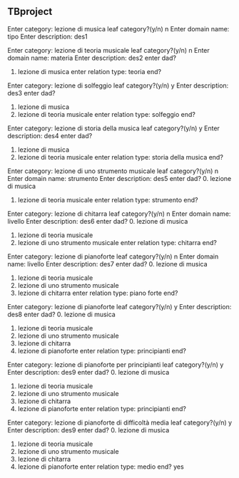 ## TBproject
Enter category: lezione di musica
leaf category?(y/n) n
Enter domain name: tipo
Enter description: des1

Enter category: lezione di teoria musicale
leaf category?(y/n) n
Enter domain name: materia
Enter description: des2
enter dad?
1. lezione di musica
enter relation type: teoria
end?

Enter category: lezione di solfeggio
leaf category?(y/n) y
Enter description: des3
enter dad?
1. lezione di musica
2. lezione di teoria musicale
enter relation type: solfeggio
end?

Enter category: lezione di storia della musica
leaf category?(y/n) y
Enter description: des4
enter dad?
1. lezione di musica
2. lezione di teoria musicale
enter relation type: storia della musica
end?

Enter category: lezione di uno strumento musicale
leaf category?(y/n) n
Enter domain name: strumento
Enter description: des5
enter dad?
0. lezione di musica
1. lezione di teoria musicale
enter relation type: strumento
end?

Enter category: lezione di chitarra
leaf category?(y/n) n
Enter domain name: livello
Enter description: des6
enter dad?
0. lezione di musica
1. lezione di teoria musicale
2. lezione di uno strumento musicale
enter relation type: chitarra
end?

Enter category: lezione di pianoforte
leaf category?(y/n) n
Enter domain name: livello
Enter description: des7
enter dad?
0. lezione di musica
1. lezione di teoria musicale
2. lezione di uno strumento musicale
3. lezione di chitarra
enter relation type: piano forte
end?

Enter category: lezione di pianoforte
leaf category?(y/n) y
Enter description: des8
enter dad?
0. lezione di musica
1. lezione di teoria musicale
2. lezione di uno strumento musicale
3. lezione di chitarra
4. lezione di pianoforte
enter relation type: principianti
end?

Enter category: lezione di pianoforte per principianti
leaf category?(y/n) y
Enter description: des9
enter dad?
0. lezione di musica
1. lezione di teoria musicale
2. lezione di uno strumento musicale
3. lezione di chitarra
4. lezione di pianoforte
enter relation type: principianti
end?

Enter category: lezione di pianoforte di difficoltà media
leaf category?(y/n) y
Enter description: des9
enter dad?
0. lezione di musica
1. lezione di teoria musicale
2. lezione di uno strumento musicale
3. lezione di chitarra
4. lezione di pianoforte
enter relation type: medio
end? yes


